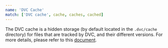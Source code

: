 ```yaml
---
name: 'DVC Cache'
match: ['DVC cache', cache, caches, cached]
---
```


The DVC cache is a hidden storage (by default located in the `.dvc/cache`
directory) for files that are tracked by DVC, and their different versions. For
more details, please refer to this
[document](/doc/user-guide/dvc-files-and-directories#structure-of-the-cache-directory).

